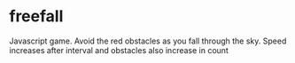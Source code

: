 # freefall
Javascript game. Avoid the red obstacles as you fall through the sky. Speed increases after interval and obstacles also increase in count
